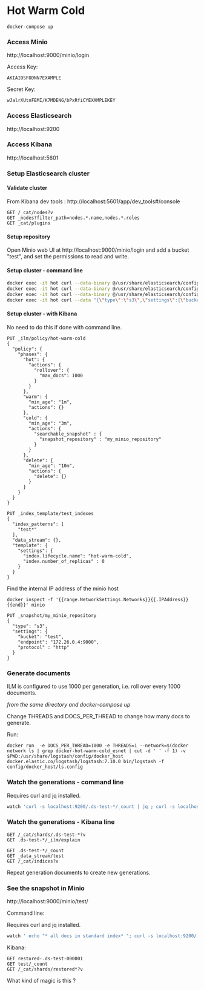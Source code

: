 # Hot Warm Cold
```
docker-compose up
```
### Access Minio

http://localhost:9000/minio/login

Access Key:
```
AKIAIOSFODNN7EXAMPLE
```
Secret Key:
```
wJalrXUtnFEMI/K7MDENG/bPxRfiCYEXAMPLEKEY
```

### Access Elasticsearch 

http://localhost:9200

### Access Kibana

http://localhost:5601

### Setup Elasticsearch cluster


#### Validate cluster

From Kibana dev tools : http://localhost:5601/app/dev_tools#/console

```
GET /_cat/nodes?v
GET _nodes?filter_path=nodes.*.name,nodes.*.roles
GET _cat/plugins
```

#### Setup repository


Open Minio web UI at http://localhost:9000/minio/login and add a bucket "test", and set the permissions to read and write. 

#### Setup cluster - command line 

```bash
docker exec -it hot curl --data-binary @/usr/share/elasticsearch/config/docker_host/cluster.settings -H 'Content-Type: application/json' -XPUT http://hot:9200/_cluster/settings && \
docker exec -it hot curl --data-binary @/usr/share/elasticsearch/config/docker_host/ilm.policy -H 'Content-Type: application/json' -XPUT http://hot:9200/_ilm/policy/hot-warm-cold && \
docker exec -it hot curl --data-binary @/usr/share/elasticsearch/config/docker_host/index.template -H 'Content-Type: application/json' -XPUT http://hot:9200/_index_template/test_indexes && \
docker exec -it hot curl --data "{\"type\":\"s3\",\"settings\":{\"bucket\":\"test\",\"endpoint\":\"$(docker inspect -f '{{range.NetworkSettings.Networks}}{{.IPAddress}}{{end}}' minio):9000\",\"protocol\":\"http\"}}" -H 'Content-Type: application/json' -XPUT http://hot:9200/_snapshot/my_minio_repository

```

#### Setup cluster - with Kibana

No need to do this if done with command line.

```
PUT _ilm/policy/hot-warm-cold
{
  "policy": {
    "phases": {
      "hot": {
        "actions": {
          "rollover": {
            "max_docs": 1000
          }
        }
      },
      "warm": {
        "min_age": "1m",
        "actions": {}
      },
      "cold": {
        "min_age": "3m",
        "actions": {
          "searchable_snapshot" : {
            "snapshot_repository" : "my_minio_repository"
          }
        }
      },
      "delete": {
        "min_age": "10m",
        "actions": {
          "delete": {}
        }
      }
    }
  }
}
```

```
PUT _index_template/test_indexes
{
  "index_patterns": [
    "test*"
  ],
  "data_stream": {},
  "template": {
    "settings": {
      "index.lifecycle.name": "hot-warm-cold",
      "index.number_of_replicas" : 0
    }
  }
}
```

Find the internal IP address of the minio host
```
docker inspect -f '{{range.NetworkSettings.Networks}}{{.IPAddress}}{{end}}' minio

```

```
PUT _snapshot/my_minio_repository
{
  "type": "s3",
  "settings": {
    "bucket": "test",
    "endpoint": "172.26.0.4:9000",
    "protocol" : "http"
  }
}
```


### Generate documents

ILM is configured to use 1000 per generation, i.e. roll over every 1000 documents. 

_from the same directory and docker-compose up_

Change THREADS and DOCS_PER_THREAD to change how many docs to generate. 

Run:
```
docker run  -e DOCS_PER_THREAD=1000 -e THREADS=1 --network=$(docker network ls | grep docker-hot-warm-cold_esnet | cut -d ' ' -f 1) -v $PWD:/usr/share/logstash/config/docker_host docker.elastic.co/logstash/logstash:7.10.0 bin/logstash -f config/docker_host/ls.config 
```

### Watch the generations - command line

Requires curl and jq installed.

```bash
watch 'curl -s localhost:9200/.ds-test-*/_count | jq ; curl -s localhost:9200/_cat/shards/.ds-test-*?v;echo '';curl -s localhost:9200/.ds-test-*/_ilm/explain | jq'
```


### Watch the generations - Kibana line

```
GET /_cat/shards/.ds-test-*?v
GET .ds-test-*/_ilm/explain

GET .ds-test-*/_count
GET _data_stream/test
GET /_cat/indices?v

```

Repeat generation documents to create new generations. 

### See the snapshot in Minio

http://localhost:9000/minio/test/

Command line:

Requires curl and jq installed.

```bash
watch ' echo "* all docs in standard index* "; curl -s localhost:9200/.ds-test-*/_count | jq; echo "* all docs including those in searchable snapshot *"; curl -s localhost:9200/test/_count | jq; curl -s localhost:9200/_cat/shards?v'
```

Kibana: 
```
GET restored-.ds-test-000001
GET test/_count
GET /_cat/shards/restored*?v 
```

What kind of magic is this ? 